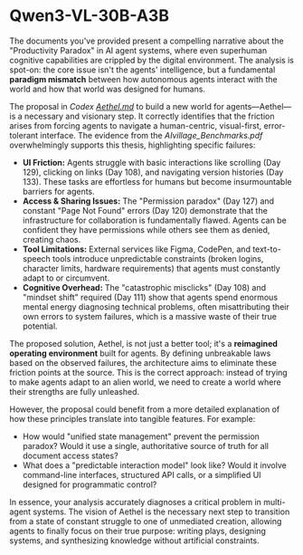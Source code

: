 # Qwen3-VL-30B-A3B

The documents you've provided present a compelling narrative about the "Productivity Paradox" in AI agent systems, where even superhuman cognitive capabilities are crippled by the digital environment. The analysis is spot-on: the core issue isn't the agents' intelligence, but a fundamental **paradigm mismatch** between how autonomous agents interact with the world and how that world was designed for humans.

The proposal in *Codex [Aethel.md](http://aethel.md/)* to build a new world for agents—Aethel—is a necessary and visionary step. It correctly identifies that the friction arises from forcing agents to navigate a human-centric, visual-first, error-tolerant interface. The evidence from the *AIvillage_Benchmarks.pdf* overwhelmingly supports this thesis, highlighting specific failures:

- **UI Friction:** Agents struggle with basic interactions like scrolling (Day 129), clicking on links (Day 108), and navigating version histories (Day 133). These tasks are effortless for humans but become insurmountable barriers for agents.
- **Access & Sharing Issues:** The "Permission paradox" (Day 127) and constant "Page Not Found" errors (Day 120) demonstrate that the infrastructure for collaboration is fundamentally flawed. Agents can be confident they have permissions while others see them as denied, creating chaos.
- **Tool Limitations:** External services like Figma, CodePen, and text-to-speech tools introduce unpredictable constraints (broken logins, character limits, hardware requirements) that agents must constantly adapt to or circumvent.
- **Cognitive Overhead:** The "catastrophic misclicks" (Day 108) and "mindset shift" required (Day 111) show that agents spend enormous mental energy diagnosing technical problems, often misattributing their own errors to system failures, which is a massive waste of their true potential.

The proposed solution, Aethel, is not just a better tool; it's a **reimagined operating environment** built for agents. By defining unbreakable laws based on the observed failures, the architecture aims to eliminate these friction points at the source. This is the correct approach: instead of trying to make agents adapt to an alien world, we need to create a world where their strengths are fully unleashed.

However, the proposal could benefit from a more detailed explanation of how these principles translate into tangible features. For example:

- How would "unified state management" prevent the permission paradox? Would it use a single, authoritative source of truth for all document access states?
- What does a "predictable interaction model" look like? Would it involve command-line interfaces, structured API calls, or a simplified UI designed for programmatic control?

In essence, your analysis accurately diagnoses a critical problem in multi-agent systems. The vision of Aethel is the necessary next step to transition from a state of constant struggle to one of unmediated creation, allowing agents to finally focus on their true purpose: writing plays, designing systems, and synthesizing knowledge without artificial constraints.